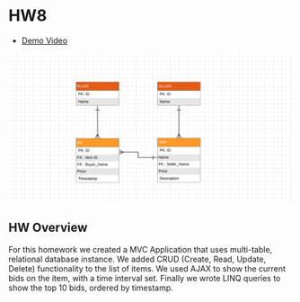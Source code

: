 # HW8

* [Demo Video](https://youtu.be/i68nfopZb_I)

![E-RDiagram](er.png)

## HW Overview

For this homework we created a MVC Application that uses multi-table, relational database instance. We added CRUD (Create, Read, Update, Delete) functionality to the list of items. We used AJAX to show the current bids on the item, with a time interval set. Finally we wrote LINQ queries to show the top 10 bids, ordered by timestamp. 